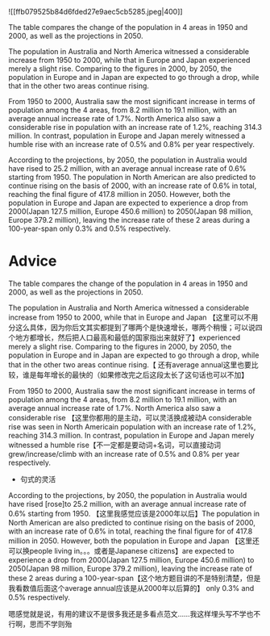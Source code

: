 ![[ffb079525b84d6fded27e9aec5cb5285.jpeg|400]]

The table compares the change of the population in 4 areas in 1950 and 2000, as well as the projections in 2050.

The population in Australia and North America witnessed a considerable increase from 1950 to 2000, while that in Europe and Japan experienced merely a slight rise. Comparing to the figures in 2000, by 2050, the population in Europe and in Japan are expected to go through a drop, while that in the other two areas continue rising.

From 1950 to 2000, Australia saw the most significant increase in terms of population among the 4 areas, from 8.2 million to 19.1 million, with an average annual increase rate of 1.7%. North America also saw a considerable rise in population with an increase rate of 1.2%, reaching 314.3 million. In contrast, population in Europe and Japan merely witnessed a humble rise with an increase rate of 0.5% and 0.8% per year respectively.

According to the projections, by 2050, the population in Australia would have rised to 25.2 million, with an average annual increase rate of 0.6% starting from 1950. The population in North American are also predicted to continue rising on the basis of 2000, with an increase rate of 0.6% in total, reaching the final figure of 417.8 million in 2050. However, both the population in Europe and Japan are expected to experience a drop from 2000(Japan 127.5 million, Europe 450.6 million) to 2050(Japan 98 million, Europe 379.2 million), leaving the increase rate of these 2 areas during a 100-year-span only 0.3% and 0.5% respectively.



# Advice

The table compares the change of the population in 4 areas in 1950 and 2000, as well as the projections in 2050.

The population in Australia and North America witnessed a considerable increase from 1950 to 2000, while that in Europe and Japan 【这里可以不用分这么具体，因为你后文其实都提到了哪两个是快速增长，哪两个稍慢；可以说四个地方都增长，然后把人口最高和最低的国家指出来就好了】experienced merely a slight rise. Comparing to the figures in 2000, by 2050, the population in Europe and in Japan are expected to go through a drop, while that in the other two areas continue rising.【 还有average annual这里也要比较，谁是每年增长的最快的（如果修改完之后这段太长了这句话也可以不加】

From 1950 to 2000, Australia saw the most significant increase in terms of population among the 4 areas, from 8.2 million to 19.1 million, with an average annual increase rate of 1.7%. North America also saw a considerable rise 【这里你都用的是主动，可以灵活换成被动A considerable rise was seen in North Americain population with an increase rate of 1.2%, reaching 314.3 million. In contrast, population in Europe and Japan merely witnessed a humble rise【不一定都是要动词+名词，可以直接动词grew/increase/climb with an increase rate of 0.5% and 0.8% per year respectively.
- 句式的灵活

According to the projections, by 2050, the population in Australia would have rised [rose]to 25.2 million, with an average annual increase rate of 0.6% starting from 1950. 【这里我感觉应该是2000年以后】The population in North American are also predicted to continue rising on the basis of 2000, with an increase rate of 0.6% in total, reaching the final figure for of 417.8 million in 2050. However, both the population in Europe and Japan 【这里还可以换people living in。。。或者是Japanese citizens】are expected to experience a drop from 2000(Japan 127.5 million, Europe 450.6 million) to 2050(Japan 98 million, Europe 379.2 million), leaving the increase rate of these 2 areas during a 100-year-span【这个地方题目讲的不是特别清楚，但是我看数值后面这个average annual应该是从2000年以后算的】 only 0.3% and 0.5% respectively.

嗯感觉就是说，有用的建议不是很多我还是多看点范文……我这样埋头写不学也不行啊，思而不学则殆
